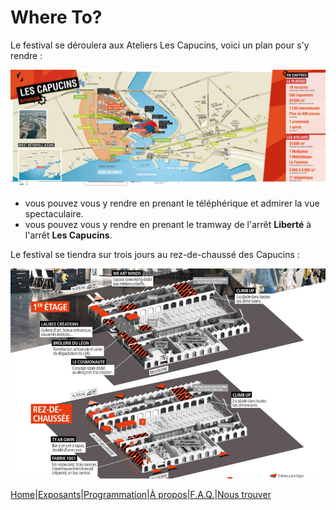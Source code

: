 # Where To?

Le festival se déroulera aux Ateliers Les Capucins, voici un plan pour s'y rendre :

![capucins](image/capucins.png)


* vous pouvez vous y rendre en prenant le téléphérique et admirer la vue spectaculaire.
* vous pouvez vous y rendre en prenant le tramway de l'arrêt **Liberté** à l'arrêt **Les Capucins**.
  
Le festival se tiendra sur trois jours au rez-de-chaussé des Capucins :

![ateliers](image/ateliersc.jpg)



















[Home](index.md)|[Exposants](Exposants.md)|[Programmation](Programmation.md)|[À propos](Aboutus.md)|[F.A.Q.](Questions.md)|[Nous trouver](Whereto.md)
